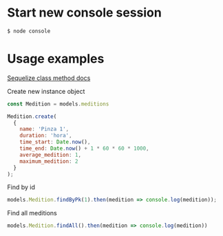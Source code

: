 # Start new console session

```bash
$ node console
```

# Usage examples
[Sequelize class method docs](https://sequelize.org/master/manual/models-usage.html)

Create new instance object

```js
const Medition = models.meditions

Medition.create(
  {
    name: 'Pinza 1',
    duration: 'hora',
    time_start: Date.now(),
    time_end: Date.now() + 1 * 60 * 60 * 1000,
    average_medition: 1,
    maximum_medition: 2
  }
);
```

Find by id
```js
models.Medition.findByPk(1).then(medition => console.log(medition));
```

Find all meditions
```js
models.Medition.findAll().then(medition => console.log(medition))
```
